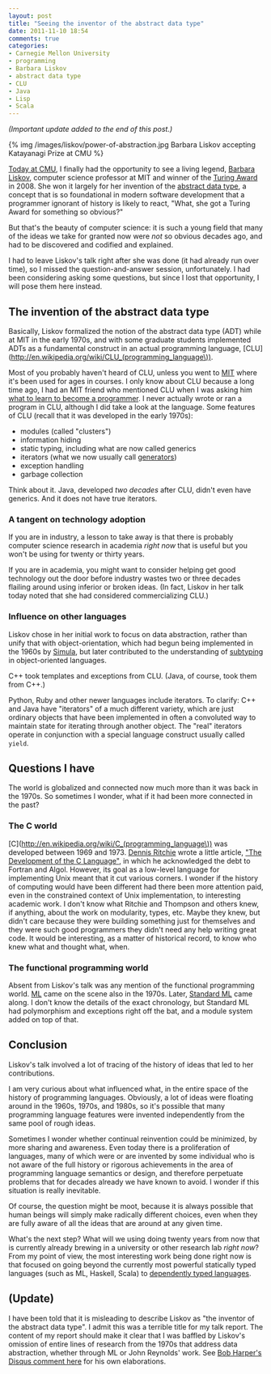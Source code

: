 ```yaml
---
layout: post
title: "Seeing the inventor of the abstract data type"
date: 2011-11-10 18:54
comments: true
categories:
- Carnegie Mellon University
- programming
- Barbara Liskov
- abstract data type
- CLU
- Java
- Lisp
- Scala
---
```

*(Important update added to the end of this post.)*

{% img /images/liskov/power-of-abstraction.jpg Barbara Liskov accepting Katayanagi Prize at CMU %}

[Today at CMU](http://events.web.cmu.edu/ecal/event/131972213534041859), I finally had the opportunity to see a living legend, [Barbara Liskov](http://en.wikipedia.org/wiki/Barbara_Liskov), computer science professor at MIT and winner of the [Turing Award](http://en.wikipedia.org/wiki/Turing_Award) in 2008. She won it largely for her invention of the [abstract data type](http://en.wikipedia.org/wiki/Abstract_data_type), a concept that is so foundational in modern software development that a programmer ignorant of history is likely to react, "What, she got a Turing Award for something so obvious?"

But that's the beauty of computer science: it is such a young field that many of the ideas we take for granted now were *not* so obvious decades ago, and had to be discovered and codified and explained.

I had to leave Liskov's talk right after she was done (it had already run over time), so I missed the question-and-answer session, unfortunately. I had been considering asking some questions, but since I lost that opportunity, I will pose them here instead.

<!--more-->

## The invention of the abstract data type

Basically, Liskov formalized the notion of the abstract data type (ADT) while at MIT in the early 1970s, and with some graduate students implemented ADTs as a fundamental construct in an actual programming language, [CLU](http://en.wikipedia.org/wiki/CLU_(programming_language\)).

Most of you probably haven't heard of CLU, unless you went to [MIT](http://www.pmg.csail.mit.edu/CLU.html) where it's been used for ages in courses. I only know about CLU because a long time ago, I had an MIT friend who mentioned CLU when I was asking him [what to learn to become a programmer](/blog/2011/10/25/rip-john-mccarthy-but-lisp-will-never-die/). I never actually wrote or ran a program in CLU, although I did take a look at the language. Some features of CLU (recall that it was developed in the early 1970s):

- modules (called "clusters")
- information hiding
- static typing, including what are now called generics
- iterators (what we now usually call [generators](http://en.wikipedia.org/wiki/Generator_%28computer_science%29))
- exception handling
- garbage collection

Think about it. Java, developed *two decades* after CLU, didn't even have generics. And it does not have true iterators.

### A tangent on technology adoption

If you are in industry, a lesson to take away is that there is probably computer science research in academia *right now* that is useful but you won't be using for twenty or thirty years.

If you are in academia, you might want to consider helping get good technology out the door before industry wastes two or three decades flailing around using inferior or broken ideas. (In fact, Liskov in her talk today noted that she had considered commercializing CLU.)

### Influence on other languages

Liskov chose in her initial work to focus on data abstraction, rather than unify that with object-orientation, which had begun being implemented in the 1960s by [Simula](http://en.wikipedia.org/wiki/Simula), but later contributed to the understanding of [subtyping](http://en.wikipedia.org/wiki/Liskov_substitution_principle) in object-oriented languages.

C++ took templates and exceptions from CLU. (Java, of course, took them from C++.)

Python, Ruby and other newer languages include iterators. To clarify: C++ and Java have "iterators" of a much different variety, which are just ordinary objects that have been implemented in often a convoluted way to maintain state for iterating through another object. The "real" iterators operate in conjunction with a special language construct usually called `yield`.

## Questions I have

The world is globalized and connected now much more than it was back in the 1970s. So sometimes I wonder, what if it had been more connected in the past?

### The C world

[C](http://en.wikipedia.org/wiki/C_(programming_language\)) was developed between 1969 and 1973.  [Dennis Ritchie](/blog/2011/10/13/why-dennis-ritchie-is-important/) wrote a little article, ["The Development of the C Language"](http://cm.bell-labs.com/cm/cs/who/dmr/chist.html), in which he acknowledged the debt to Fortran and Algol. However, its goal as a low-level language for implementing Unix meant that it cut various corners. I wonder if the history of computing would have been different had there been more attention paid, even in the constrained context of Unix implementation, to interesting academic work. I don't know what Ritchie and Thompson and others knew, if anything, about the work on modularity, types, etc. Maybe they knew, but didn't care because they were building something just for themselves and they were such good programmers they didn't need any help writing great code. It would be interesting, as a matter of historical record, to know who knew what and thought what, when.

### The functional programming world

Absent from Liskov's talk was any mention of the functional programming world.  [ML](http://en.wikipedia.org/wiki/ML_programming_language) came on the scene also in the 1970s. Later, [Standard ML](http://en.wikipedia.org/wiki/Standard_ML) came along. I don't know the details of the exact chronology, but Standard ML had polymorphism and exceptions right off the bat, and a module system added on top of that.

## Conclusion

Liskov's talk involved a lot of tracing of the history of ideas that led to her contributions.

I am very curious about what influenced what, in the entire space of the history of programming languages. Obviously, a lot of ideas were floating around in the 1960s, 1970s, and 1980s, so it's possible that many programming language features were invented independently from the same pool of rough ideas.

Sometimes I wonder whether continual reinvention could be minimized, by more sharing and awareness. Even today there is a proliferation of languages, many of which were or are invented by some individual who is not aware of the full history or rigorous achievements in the area of programming language semantics or design, and therefore perpetuate problems that for decades already we have known to avoid. I wonder if this situation is really inevitable.

Of course, the question might be moot, because it is always possible that human beings will simply make radically different choices, even when they are fully aware of all the ideas that are around at any given time.

What's the next step? What will we using doing twenty years from now that is currently already brewing in a university or other research lab *right now*? From my point of view, the most interesting work being done right now is that focused on going beyond the currently most powerful statically typed languages (such as ML, Haskell, Scala) to [dependently typed languages](http://en.wikipedia.org/wiki/Dependent_type).

## (Update)

I have been told that it is misleading to describe Liskov as "the inventor of the abstract data type". I admit this was a terrible title for my talk report. The content of my report should make it clear that I was baffled by Liskov's omission of entire lines of research from the 1970s that address data abstraction, whether through ML or John Reynolds' work. See [Bob Harper's Disqus comment here](http://franklinchen.com/blog/2011/11/10/seeing-the-inventor-of-the-abstract-data-type/#comment-361232515) for his own elaborations.
